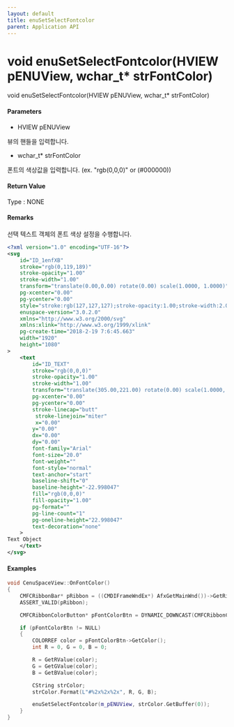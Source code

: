 ```yaml
---
layout: default
title: enuSetSelectFontcolor
parent: Application API
---
```

# void enuSetSelectFontcolor\(HVIEW pENUView, wchar\_t\* strFontColor\)

void enuSetSelectFontcolor\(HVIEW pENUView, wchar\_t\* strFontColor\)

#### Parameters

* HVIEW pENUView

뷰의 핸들을 입력합니다.

* wchar\_t\* strFontColor

폰트의 색상값을 입력합니다. \(ex. "rgb\(0,0,0\)" or \(\#000000\)\)

#### Return Value

Type : NONE

#### Remarks

선택 텍스트 객체의 폰트 색상 설정을 수행합니다.

```xml
<?xml version="1.0" encoding="UTF-16"?>
<svg
    id="ID_1enfXB"
    stroke="rgb(0,119,189)"
    stroke-opacity="1.00"
    stroke-width="1.00"
    transform="translate(0.00,0.00) rotate(0.00) scale(1.0000, 1.0000)"
    pg-xcenter="0.00"
    pg-ycenter="0.00"
    style="stroke:rgb(127,127,127);stroke-opacity:1.00;stroke-width:2.00;stroke-dasharray:1,1,1;"
    enuspace-version="3.0.2.0"
    xmlns="http://www.w3.org/2000/svg"
    xmlns:xlink="http://www.w3.org/1999/xlink"
    pg-create-time="2018-2-19 7:6:45.663"
    width="1920"
    height="1080"
>
    <text
        id="ID_TEXT"
        stroke="rgb(0,0,0)"
        stroke-opacity="1.00"
        stroke-width="1.00"
        transform="translate(305.00,221.00) rotate(0.00) scale(1.0000, 1.0000)"
        pg-xcenter="0.00"
        pg-ycenter="0.00"
        stroke-linecap="butt"
         stroke-linejoin="miter"
         x="0.00"
        y="0.00"
        dx="0.00"
        dy="0.00"
        font-family="Arial"
        font-size="20.0"
        font-weight=""
        font-style="normal"
        text-anchor="start"
        baseline-shift="0"
        baseline-height="-22.998047"
        fill="rgb(0,0,0)"
        fill-opacity="1.00"
        pg-format=""
        pg-line-count="1"
        pg-oneline-height="22.998047"
        text-decoration="none"
    >
Text Object
    </text>
</svg>
```

#### Examples

```cpp
void CenuSpaceView::OnFontColor()
{
    CMFCRibbonBar* pRibbon = ((CMDIFrameWndEx*) AfxGetMainWnd())->GetRibbonBar(); 
    ASSERT_VALID(pRibbon); 

    CMFCRibbonColorButton* pFontColorBtn = DYNAMIC_DOWNCAST(CMFCRibbonColorButton, pRibbon->FindByID(ID_FONT_COLOR));

    if (pFontColorBtn != NULL)
    {
        COLORREF color = pFontColorBtn->GetColor();
        int R = 0, G = 0, B = 0; 

        R = GetRValue(color); 
        G = GetGValue(color);
        B = GetBValue(color); 

        CString strColor;
        strColor.Format(L"#%2x%2x%2x", R, G, B);

        enuSetSelectFontcolor(m_pENUView, strColor.GetBuffer(0));
    }
}
```



